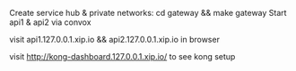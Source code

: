 Create service hub & private networks: cd gateway && make gateway
Start api1 & api2 via convox


visit api1.127.0.0.1.xip.io && api2.127.0.0.1.xip.io in browser

visit http://kong-dashboard.127.0.0.1.xip.io/ to see kong setup
